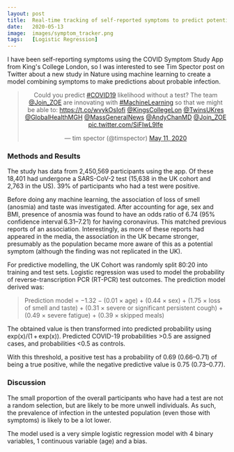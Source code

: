 ```yaml
---
layout: post
title:  Real-time tracking of self-reported symptoms to predict potential COVID-19
date:   2020-05-13
image:  images/symptom_tracker.png
tags:   [Logistic Regression]
---
```

I have been self-reporting symptoms using the COVID Symptom Study App from King's College London, so I was interested to see Tim Spector post on Twitter about a new study in Nature using machine learning to create a model combining symptoms to make predictions about probable infection.

<blockquote class="twitter-tweet" align='center'><p lang="en" dir="ltr">Could you predict <a href="https://twitter.com/hashtag/COVID19?src=hash&amp;ref_src=twsrc%5Etfw">#COVID19</a> likelihood without a test? The team <a href="https://twitter.com/Join_ZOE?ref_src=twsrc%5Etfw">@Join_ZOE</a> are innovating with <a href="https://twitter.com/hashtag/MachineLearning?src=hash&amp;ref_src=twsrc%5Etfw">#MachineLearning</a> so that we might be able to: <a href="https://t.co/wvykOsIofi">https://t.co/wvykOsIofi</a> <a href="https://twitter.com/KingsCollegeLon?ref_src=twsrc%5Etfw">@KingsCollegeLon</a> <a href="https://twitter.com/TwinsUKres?ref_src=twsrc%5Etfw">@TwinsUKres</a> <a href="https://twitter.com/GlobalHealthMGH?ref_src=twsrc%5Etfw">@GlobalHealthMGH</a> <a href="https://twitter.com/MassGeneralNews?ref_src=twsrc%5Etfw">@MassGeneralNews</a> <a href="https://twitter.com/AndyChanMD?ref_src=twsrc%5Etfw">@AndyChanMD</a> <a href="https://twitter.com/Join_ZOE?ref_src=twsrc%5Etfw">@Join_ZOE</a> <a href="https://t.co/SiFIwL9lfe">pic.twitter.com/SiFIwL9lfe</a></p>&mdash; tim spector (@timspector) <a href="https://twitter.com/timspector/status/1259789366496542721?ref_src=twsrc%5Etfw">May 11, 2020</a></blockquote> <script async src="https://platform.twitter.com/widgets.js" charset="utf-8"></script>


### Methods and Results

The study has data from 2,450,569 participants using the app.  Of these 18,401 had undergone a SARS-CoV-2 test (15,638 in the UK cohort and 2,763 in the US).  39% of participants who had a test were positive.

Before doing any machine learning, the association of loss of smell (anosmia) and taste was investigated.  After accounting for age, sex and BMI, presence of anosmia was found to have an odds ratio of 6.74 (95% confidence interval 6.31–7.21) for having coronavirus.  This matched previous reports of an association.  Interestingly, as more of these reports had appeared in the media, the association in the UK became stronger, presumably as the population became more aware of this as a potential symptom (although the finding was not replicated in the UK).

For predictive modelling, the UK Cohort was randomly split 80:20 into training and test sets.
Logistic regression was used to model the probability of reverse-transcription PCR (RT-PCR) test outcomes.  The prediction model derived was:
>Prediction model = −1.32 − (0.01 × age) + (0.44 × sex) + (1.75 × loss of smell and taste) + (0.31 × severe or significant persistent cough) + (0.49 × severe fatigue) + (0.39 × skipped meals)

The obtained value is then transformed into predicted probability using exp(x)/(1 + exp(x)).  Predicted COVID-19 probabilities >0.5 are assigned cases, and probabilities <0.5 as controls.

With this threshold, a positive test has a probability of 0.69 (0.66–0.71) of being a true positive, while the negative predictive value is 0.75 (0.73–0.77).


### Discussion
The small proportion of the overall participants who have had a test are not a random selection, but are likely to be more unwell individuals.  As such, the prevalence of infection in the untested population (even those with symptoms) is likely to be a lot lower.

The model used is a very simple logistic regression model with 4 binary variables, 1 continuous variable (age) and a bias.
